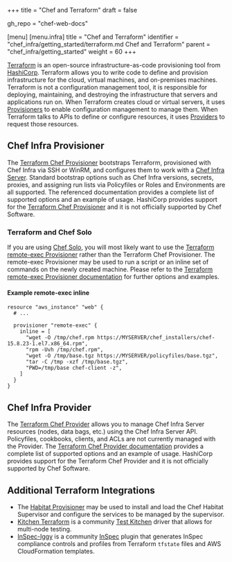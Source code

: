+++
title = "Chef and Terraform"
draft = false

gh_repo = "chef-web-docs"

[menu]
  [menu.infra]
    title = "Chef and Terraform"
    identifier = "chef_infra/getting_started/terraform.md Chef and Terraform"
    parent = "chef_infra/getting_started"
    weight = 60
+++

[Terraform](https://www.terraform.io/) is an open-source infrastructure-as-code provisioning tool from [HashiCorp](https://www.hashicorp.com/). Terraform allows you to write code to define and provision infrastructure for the cloud, virtual machines, and on-premises machines. Terraform is not a configuration management tool, it is responsible for deploying, maintaining, and destroying the infrastructure that servers and applications run on. When Terraform creates cloud or virtual servers, it uses [Provisioners](https://www.terraform.io/docs/provisioners/index.html) to enable configuration management to manage them. When Terraform talks to APIs to define or configure resources, it uses [Providers](https://www.terraform.io/docs/providers/index.html) to request those resources.

## Chef Infra Provisioner

The [Terraform Chef Provisioner](https://www.terraform.io/docs/provisioners/chef.html) bootstraps Terraform, provisioned with Chef Infra via SSH or WinRM, and configures them to work with a [Chef Infra Server](/server/). Standard bootstrap options such as Chef Infra versions, secrets, proxies, and assigning run lists via Policyfiles or Roles and Environments are all supported. The referenced documentation provides a complete list of supported options and an example of usage. HashiCorp provides support for the [Terraform Chef Provisioner](https://www.terraform.io/docs/provisioners/chef.html) and it is not officially supported by Chef Software.

### Terraform and Chef Solo

If you are using [Chef Solo](/chef_solo/), you will most likely want to use the [Terraform remote-exec Provisioner](https://www.terraform.io/docs/provisioners/remote-exec.html) rather than the Terraform Chef Provisioner. The remote-exec Provisioner may be used to run a script or an inline set of commands on the newly created machine. Please refer to the [Terraform remote-exec Provisioner documentation](https://www.terraform.io/docs/provisioners/remote-exec.html) for further options and examples.


#### Example remote-exec inline

```
resource "aws_instance" "web" {
  # ...

  provisioner "remote-exec" {
    inline = [
      "wget -O /tmp/chef.rpm https://MYSERVER/chef_installers/chef-15.8.23-1.el7.x86_64.rpm",
      "rpm -Uvh /tmp/chef.rpm",
      "wget -O /tmp/base.tgz https://MYSERVER/policyfiles/base.tgz",
      "tar -C /tmp -xzf /tmp/base.tgz",
      "PWD=/tmp/base chef-client -z",
    ]
  }
}
```

## Chef Infra Provider

The [Terraform Chef Provider](https://www.terraform.io/docs/providers/chef/index.html) allows you to manage Chef Infra Server resources (nodes, data bags, etc.) using the Chef Infra Server API. Policyfiles, cookbooks, clients, and ACLs are not currently managed with the Provider. The [Terraform Chef Provider documentation](https://www.terraform.io/docs/providers/chef/index.html) provides a complete list of supported options and an example of usage. HashiCorp provides support for the Terraform Chef Provider and it is not officially supported by Chef Software.

## Additional Terraform Integrations

* The [Habitat Provisioner](https://www.habitat.sh/docs/habitat-and-other-software/#habitat-and-provisioning) may be used to install and load the Chef Habitat Supervisor and configure the services to be managed by the supervisor.
* [Kitchen Terraform](https://newcontext-oss.github.io/kitchen-terraform/) is a community [Test Kitchen](/kitchen/) driver that allows for multi-node testing.
* [InSpec-Iggy](https://github.com/mattray/inspec-iggy/) is a community [InSpec](/inspec/) plugin that generates InSpec compliance controls and profiles from Terraform `tfstate` files and AWS CloudFormation templates.
